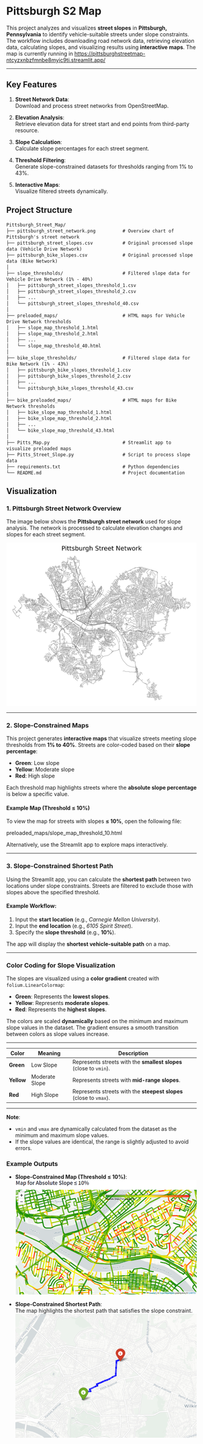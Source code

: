 # Pittsburgh S2 Map

This project analyzes and visualizes **street slopes** in **Pittsburgh, Pennsylvania** to identify vehicle-suitable streets under slope constraints. The workflow includes downloading road network data, retrieving elevation data, calculating slopes, and visualizing results using **interactive maps**. The map is currently running in https://pittsburghstreetmap-ntcyzxnbzfmnbe8myic9ti.streamlit.app/

---

## **Key Features**

1. **Street Network Data**:  
   Download and process street networks from OpenStreetMap.

2. **Elevation Analysis**:  
   Retrieve elevation data for street start and end points from third-party resource.

3. **Slope Calculation**:  
   Calculate slope percentages for each street segment.

4. **Threshold Filtering**:  
   Generate slope-constrained datasets for thresholds ranging from 1% to 43%.

5. **Interactive Maps**:  
   Visualize filtered streets dynamically.

## **Project Structure**
```plaintext
Pittsburgh_Street_Map/
├── pittsburgh_street_network.png          # Overview chart of Pittsburgh's street network
├── pittsburgh_street_slopes.csv           # Original processed slope data (Vehicle Drive Network)
├── pittsburgh_bike_slopes.csv             # Original processed slope data (Bike Network)
│
├── slope_thresholds/                      # Filtered slope data for Vehicle Drive Network (1% - 40%)
│   ├── pittsburgh_street_slopes_threshold_1.csv
│   ├── pittsburgh_street_slopes_threshold_2.csv
│   ├── ...
│   └── pittsburgh_street_slopes_threshold_40.csv
│
├── preloaded_maps/                        # HTML maps for Vehicle Drive Network thresholds
│   ├── slope_map_threshold_1.html
│   ├── slope_map_threshold_2.html
│   ├── ...
│   └── slope_map_threshold_40.html
│
├── bike_slope_thresholds/                 # Filtered slope data for Bike Network (1% - 43%)
│   ├── pittsburgh_bike_slopes_threshold_1.csv
│   ├── pittsburgh_bike_slopes_threshold_2.csv
│   ├── ...
│   └── pittsburgh_bike_slopes_threshold_43.csv
│
├── bike_preloaded_maps/                   # HTML maps for Bike Network thresholds
│   ├── bike_slope_map_threshold_1.html
│   ├── bike_slope_map_threshold_2.html
│   ├── ...
│   └── bike_slope_map_threshold_43.html
│
├── Pitts_Map.py                           # Streamlit app to visualize preloaded maps
├── Pitts_Street_Slope.py                  # Script to process slope data
├── requirements.txt                       # Python dependencies
└── README.md                              # Project documentation
```     

## **Visualization**

### **1. Pittsburgh Street Network Overview**

The image below shows the **Pittsburgh street network** used for slope analysis. The network is processed to calculate elevation changes and slopes for each street segment.

![Pittsburgh Street Network](pittsburgh_street_network.png)

---

### **2. Slope-Constrained Maps**

This project generates **interactive maps** that visualize streets meeting slope thresholds from **1% to 40%**. Streets are color-coded based on their **slope percentage**:

- **Green**: Low slope  
- **Yellow**: Moderate slope  
- **Red**: High slope  

Each threshold map highlights streets where the **absolute slope percentage** is below a specific value.

#### Example Map (Threshold ≤ 10%)

To view the map for streets with slopes **≤ 10%**, open the following file:

preloaded_maps/slope_map_threshold_10.html


Alternatively, use the Streamlit app to explore maps interactively.

---

### **3. Slope-Constrained Shortest Path**

Using the Streamlit app, you can calculate the **shortest path** between two locations under slope constraints. Streets are filtered to exclude those with slopes above the specified threshold.

#### Example Workflow:

1. Input the **start location** (e.g., *Carnegie Mellon University*).
2. Input the **end location** (e.g., *6105 Spirit Street*).
3. Specify the **slope threshold** (e.g., **10%**).

The app will display the **shortest vehicle-suitable path** on a map.

---

### **Color Coding for Slope Visualization**

The slopes are visualized using a **color gradient** created with `folium.LinearColormap`:

- **Green**: Represents the **lowest slopes**.
- **Yellow**: Represents **moderate slopes**.
- **Red**: Represents the **highest slopes**.

The colors are scaled **dynamically** based on the minimum and maximum slope values in the dataset. The gradient ensures a smooth transition between colors as slope values increase.

---

| **Color**     | **Meaning**               | **Description**                          |
|---------------|---------------------------|------------------------------------------|
| **Green**     | Low Slope                 | Represents streets with the **smallest slopes** (close to `vmin`). |
| **Yellow**    | Moderate Slope            | Represents streets with **mid-range slopes**. |
| **Red**       | High Slope                | Represents streets with the **steepest slopes** (close to `vmax`). |

---

**Note**:  
- `vmin` and `vmax` are dynamically calculated from the dataset as the minimum and maximum slope values.  
- If the slope values are identical, the range is slightly adjusted to avoid errors.


### **Example Outputs**

- **Slope-Constrained Map (Threshold ≤ 10%)**:  
  ![Example Slope Map](https://github.com/BOYKEFENG/Pittsburgh_Street_Map/blob/main/Map_10.png)

- **Slope-Constrained Shortest Path**:  
  The map highlights the shortest path that satisfies the slope constraint.
  ![Example Route Map](https://github.com/BOYKEFENG/Pittsburgh_Street_Map/blob/main/Route_10.png)




